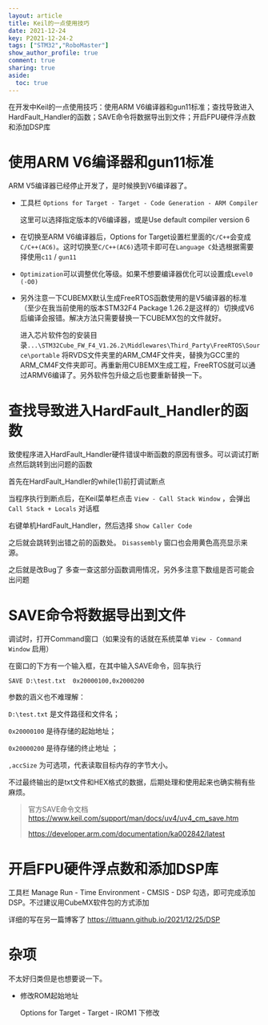 ```yaml
---
layout: article
title: Keil的一点使用技巧
date: 2021-12-24
key: P2021-12-24-2
tags: ["STM32","RoboMaster"]
show_author_profile: true
comment: true
sharing: true
aside:
  toc: true
---
```




在开发中Keil的一点使用技巧：使用ARM V6编译器和gun11标准；查找导致进入HardFault_Handler的函数；SAVE命令将数据导出到文件；开启FPU硬件浮点数和添加DSP库

<!--more-->

# 使用ARM V6编译器和gun11标准

ARM V5编译器已经停止开发了，是时候换到V6编译器了。

- 工具栏 `Options for Target - Target - Code Generation - ARM Compiler`

  这里可以选择指定版本的V6编译器，或是Use default compiler version 6

- 在切换至ARM V6编译器后，Options for Target设置栏里面的`C/C++`会变成`C/C++(AC6)`。这时切换至`C/C++(AC6)`选项卡即可在`Language C`处选根据需要择使用`c11` / `gun11`


- `Optimization`可以调整优化等级。如果不想要编译器优化可以设置成`Level0 (-O0)`

- 另外注意一下CUBEMX默认生成FreeRTOS函数使用的是V5编译器的标准（至少在我当前使用的版本STM32F4 Package 1.26.2是这样的）切换成V6后编译会报错。解决方法只需要替换一下CUBEMX包的文件就好。

  进入芯片软件包的安装目录`...\STM32Cube_FW_F4_V1.26.2\Middlewares\Third_Party\FreeRTOS\Source\portable` 将RVDS文件夹里的ARM_CM4F文件夹，替换为GCC里的ARM_CM4F文件夹即可。再重新用CUBEMX生成工程，FreeRTOS就可以通过ARMV6编译了。另外软件包升级之后也要重新替换一下。



# 查找导致进入HardFault_Handler的函数

致使程序进入HardFault_Handler硬件错误中断函数的原因有很多。可以调试打断点然后跳转到出问题的函数

首先在HardFault_Handler的while(1)前打调试断点

当程序执行到断点后，在Keil菜单栏点击 `View - Call Stack Window` ，会弹出 `Call Stack + Locals` 对话框

右键单机HardFault_Handler，然后选择 `Show Caller Code`

之后就会跳转到出错之前的函数处。 `Disassembly` 窗口也会用黄色高亮显示来源。

之后就是改Bug了 多查一查这部分函数调用情况，另外多注意下数组是否可能会出问题



# SAVE命令将数据导出到文件

调试时，打开Command窗口（如果没有的话就在系统菜单 `View - Command Window` 启用）

在窗口的下方有一个输入框，在其中输入SAVE命令，回车执行

```
SAVE D:\test.txt  0x20000100,0x2000200
```

参数的涵义也不难理解：

`D:\test.txt` 是文件路径和文件名；

`0x20000100` 是待存储的起始地址；

`0x20000200` 是待存储的终止地址 ；

`,accSize` 为可选项，代表读取目标内存的字节大小。

不过最终输出的是txt文件和HEX格式的数据，后期处理和使用起来也确实稍有些麻烦。

> 官方SAVE命令文档 https://www.keil.com/support/man/docs/uv4/uv4_cm_save.htm
>
> https://developer.arm.com/documentation/ka002842/latest



# 开启FPU硬件浮点数和添加DSP库

工具栏 Manage Run - Time Environment - CMSIS - DSP 勾选，即可完成添加DSP。不过建议用CubeMX软件包的方式添加

详细的写在另一篇博客了 https://ittuann.github.io/2021/12/25/DSP



# 杂项

不太好归类但是也想要说一下。

- 修改ROM起始地址

  Options for Target - Target - IROM1 下修改
